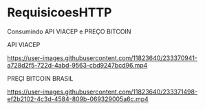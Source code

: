 # RequisicoesHTTP
Consumindo API VIACEP e PREÇO BITCOIN

API VIACEP

https://user-images.githubusercontent.com/11823640/233370941-a728d2f5-722d-4abd-9563-cbd9247bcd96.mp4

PREÇI BITCOIN BRASIL

https://user-images.githubusercontent.com/11823640/233371498-ef2b2102-4c3d-4584-809b-069329005a6c.mp4

